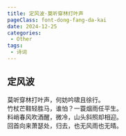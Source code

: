 ```yaml
---
title: 定风波·莫听穿林打叶声
pageClass: font-dong-fang-da-kai
date: 2024-12-25
categories:
 - Other
tags:
 - 诗词
---
```


## 定风波

莫听穿林打叶声，何妨吟啸且徐行。  
竹杖芒鞋轻胜马，谁怕？一蓑烟雨任平生。  
料峭春风吹酒醒，微冷，山头斜照却相迎。  
回首向来萧瑟处，归去，也无风雨也无晴。  
